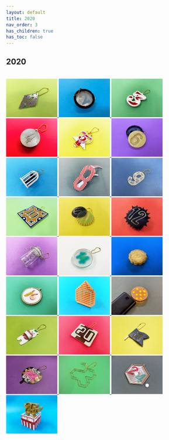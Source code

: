 ```yaml
---
layout: default
title: 2020
nav_order: 3
has_children: true
has_toc: false
---
```


## 2020

<br><a href="https://fablabsendai.github.io/acc/2020/1201.html" title="2020/12/01">
<img src="../assets/2020/1201/top.jpg" width="140px">
</a>
<a href="https://fablabsendai.github.io/acc/2020/1202.html" title="2020/12/02">
<img src="../assets/2020/1202/top.jpg" width="140px">
</a>
<a href="https://fablabsendai.github.io/acc/2020/1203.html" title="2020/12/03">
<img src="../assets/2020/1203/top.jpg" width="140px">
</a>
<a href="https://fablabsendai.github.io/acc/2020/1204.html" title="2020/12/04">
<img src="../assets/2020/1204/top.jpg" width="140px">
</a>
<a href="https://fablabsendai.github.io/acc/2020/1205.html" title="2020/12/05">
<img src="../assets/2020/1205/top.jpg" width="140px">
</a>
<a href="https://fablabsendai.github.io/acc/2020/1206.html" title="2020/12/06">
<img src="../assets/2020/1206/top.jpg" width="140px">
</a>
<a href="https://fablabsendai.github.io/acc/2020/1207.html" title="2020/12/07">
<img src="../assets/2020/1207/top.jpg" width="140px">
</a>
<a href="https://fablabsendai.github.io/acc/2020/1208.html" title="2020/12/08">
<img src="../assets/2020/1208/top.jpg" width="140px">
</a>
<a href="https://fablabsendai.github.io/acc/2020/1209.html" title="2020/12/09">
<img src="../assets/2020/1209/top.jpg" width="140px">
</a>
<a href="https://fablabsendai.github.io/acc/2020/1210.html" title="2020/12/10">
<img src="../assets/2020/1210/top.jpg" width="140px">
</a>
<a href="https://fablabsendai.github.io/acc/2020/1211.html" title="2020/12/11">
<img src="../assets/2020/1211/top.jpg" width="140px">
</a>
<a href="https://fablabsendai.github.io/acc/2020/1212.html" title="2020/12/12">
<img src="../assets/2020/1212/top.jpg" width="140px">
</a>
<a href="https://fablabsendai.github.io/acc/2020/1213.html" title="2020/12/13">
<img src="../assets/2020/1213/top.jpg" width="140px">
</a>
<a href="https://fablabsendai.github.io/acc/2020/1214.html" title="2020/12/14">
<img src="../assets/2020/1214/top.jpg" width="140px">
</a>
<a href="https://fablabsendai.github.io/acc/2020/1215.html" title="2020/12/15">
<img src="../assets/2020/1215/top.jpg" width="140px">
</a>
<a href="https://fablabsendai.github.io/acc/2020/1216.html" title="2020/12/16">
<img src="../assets/2020/1216/top.jpg" width="140px">
</a>
<a href="https://fablabsendai.github.io/acc/2020/1217.html" title="2020/12/17">
<img src="../assets/2020/1217/top.jpg" width="140px">
</a>
<a href="https://fablabsendai.github.io/acc/2020/1218.html" title="2020/12/18">
<img src="../assets/2020/1218/top.jpg" width="140px">
</a>
<a href="https://fablabsendai.github.io/acc/2020/1219.html" title="2020/12/19">
<img src="../assets/2020/1219/top.jpg" width="140px">
</a>
<a href="https://fablabsendai.github.io/acc/2020/1220.html" title="2020/12/20">
<img src="../assets/2020/1220/top.jpg" width="140px">
</a>
<a href="https://fablabsendai.github.io/acc/2020/1221.html" title="2020/12/21">
<img src="../assets/2020/1221/top.jpg" width="140px">
</a>
<a href="https://fablabsendai.github.io/acc/2020/1222.html" title="2020/12/22">
<img src="../assets/2020/1222/top.jpg" width="140px">
</a>
<a href="https://fablabsendai.github.io/acc/2020/1223.html" title="2020/12/23">
<img src="../assets/2020/1223/top.jpg" width="140px">
</a>
<a href="https://fablabsendai.github.io/acc/2020/1224.html" title="2020/12/24">
<img src="../assets/2020/1224/top.jpg" width="140px">
</a>
<a href="https://fablabsendai.github.io/acc/2020/1225.html" title="2020/12/25">
<img src="../assets/2020/1225/top.jpg" width="140px">
</a>

<br>

<br><br>